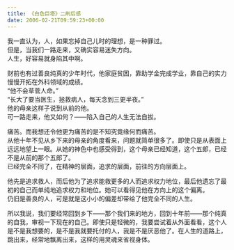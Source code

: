 ```yaml
---   
title: 《白色巨塔》二刷后感   
date: 2006-02-21T09:59:23+00:00   
---   
```

   
我一直认为，人，如果忘掉自己儿时的理想，是一种罪过。   
但是，当我们一路走来，又确实容易迷失方向。   
人生，好容易就身陷其中啊。   
   
财前也有过善良纯真的少年时代，他家庭贫困，靠助学金完成学业，靠自己的实力慢慢开拓在外科领域的成绩。   
“他不会草菅人命。”   
“长大了要当医生，拯救病人，每天念到三更半夜。”   
他的母亲这样子说到从前的他。   
可一路走来，他又如何？——陷入自己的人生无法自拔。   
   
痛苦。而我想还令他更为痛苦的是不知究竟缘何而痛苦。   
从他十年不见从乡下来的母亲的角度看来，问题就简单很多了。即使只是从表面上远远地望上一眼。从她的神色中也感受得到，这个母亲已经知道，这个五郎，已经不是从前的那个五郎了。   
已经完全不同了，在精神的层面，追求的层面，前往的方向层面上。   
   
他先是追求救人，而后他为了追求能救更多的人而追求权力地位，最后他遗忘了最初的自己而单纯地追求权力和地位。她可以看得见他在方向上的这个偏离。   
仍旧是善良的人，可是就是这小小的偏差却带给了他完全不同的人生。   
   
所以我说，我们要经常回到乡下——那个我们来的地方，回到十年前——那个纯真的自我，审视一下现在的自己。即使只是轻微的，我要尝试着从外面看看，这个人是不是我想要的，是不是我就要托付的人，我是不是厌恶他了。在人生的道路上，跳出来，经常地飘离出来，这样的用灵魂来省视身体。   
   
